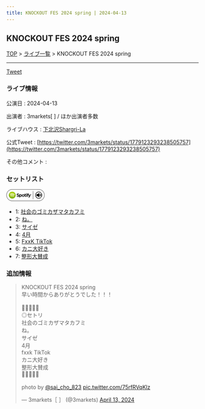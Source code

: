 ```yaml
---
title: KNOCKOUT FES 2024 spring | 2024-04-13
---
```

## KNOCKOUT FES 2024 spring

[TOP](/setlist/) > [ライブ一覧](lives.html) > KNOCKOUT FES 2024 spring

___

<a href="https://twitter.com/share?ref_src=twsrc%5Etfw" data-text="3markets[ ]セットリスト > KNOCKOUT FES 2024 spring" class="twitter-share-button" data-via="3markets" data-hashtags="3markets" data-related="3markets" data-show-count="false">Tweet</a>

### ライブ情報

公演日
:    2024-04-13

出演者
:    3markets[ ] / ほか出演者多数

ライブハウス
:    [下北沢Shargri-La](livehouse012.html)

公式Tweet
:    [https://twitter.com/3markets/status/1779123293238505757](https://twitter.com/3markets/status/1779123293238505757)

その他コメント
:    

### セットリスト


[![play with spotify](images/spotify-icon.png)](https://open.spotify.com/playlist/5NPC2yN090RSQb9hIuyjIj)



*  1: [社会のゴミカザマタカフミ](song002.html)
*  2: [ね。](song076.html)
*  3: [サイゼ](song004.html)
*  4: [4月](song029.html)
*  5: [FxxK TikTok](song082.html)
*  6: [カニ大好き](song079.html)
*  7: [整形大賛成](song005.html)


### 追加情報



<blockquote class="twitter-tweet"><p lang="ja" dir="ltr">KNOCKOUT FES 2024 spring<br>早い時間からありがとうでした！！！<br><br>🌸🌸🌸🌸🌸<br>◎セトリ<br>社会のゴミカザマタカフミ<br>ね。<br>サイゼ<br>4月<br>fxxk TikTok<br>カニ大好き<br>整形大賛成<br>🌸🌸🌸🌸🌸<br><br>photo by <a href="https://twitter.com/sai_cho_823?ref_src=twsrc%5Etfw">@sai_cho_823</a> <a href="https://t.co/75rfRVqKlz">pic.twitter.com/75rfRVqKlz</a></p>&mdash; 3markets［ ］ (@3markets) <a href="https://twitter.com/3markets/status/1779123293238505757?ref_src=twsrc%5Etfw">April 13, 2024</a></blockquote>
<script async src="https://platform.twitter.com/widgets.js" charset="utf-8"></script>




<script async src="https://platform.twitter.com/widgets.js" charset="utf-8"></script>